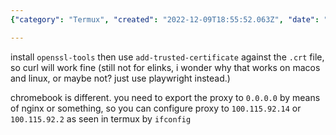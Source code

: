 ```yaml
---
{"category": "Termux", "created": "2022-12-09T18:55:52.063Z", "date": "2022-12-09 18:55:52", "description": "This article provides detailed instructions on how to add a certificate to Termux for fastgithub, including steps for installing OpenSSL tools and using the add-trusted-certificate command. Additionally, an alternative method is explained for chromebooks involving nginx and configuring proxy settings.", "modified": "2022-12-09T18:55:53.970Z", "tags": ["Termux", "certificate", "fastgithub", "openssl-tools", "add-trusted-certificate", "curl", "chromebook"], "title": "Add Certificate To Termux, Especially For Fastgithub"}

---
```


install `openssl-tools` then use `add-trusted-certificate` against the `.crt` file, so curl will work fine (still not for elinks, i wonder why that works on macos and linux, or maybe not? just use playwright instead.)

chromebook is different. you need to export the proxy to `0.0.0.0` by means of nginx or something, so you can configure proxy to `100.115.92.14` or `100.115.92.2` as seen in termux by `ifconfig`
